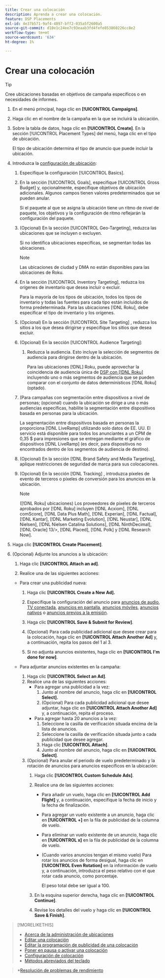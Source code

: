 ```yaml
---
title: Crear una colocación
description: Aprenda a crear una colocación.
feature: DSP Placements
exl-id: 4e37b571-9af4-4897-bff2-035a5f2600a5
source-git-commit: d10e1c24ee7c93eaab3fd4fefe853860226cc8e2
workflow-type: tm+mt
source-wordcount: '634'
ht-degree: 1%

---
```


# Crear una colocación

>[!TIP]
>
>Cree ubicaciones basadas en objetivos de campaña específicos o en necesidades de informes.

1. En el menú principal, haga clic en **[!UICONTROL Campaigns]**.

1. Haga clic en el nombre de la campaña en la que se incluirá la ubicación.

1. Sobre la tabla de datos, haga clic en **[!UICONTROL Create]**. En la sección [!UICONTROL Placement Types] del menú, haga clic en el tipo de ubicación.

   El tipo de ubicación determina el tipo de anuncio que puede incluir la ubicación.

1. Introduzca la [configuración de ubicación](placement-settings.md):

   1. Especifique la configuración [!UICONTROL Basics].

   1. En la sección [!UICONTROL Goals], especifique [!UICONTROL Gross Budget] y, opcionalmente, especifique objetivos de ubicación adicionales.
Algunos campos tienen valores predeterminados que se pueden anular.

      Si el paquete al que se asigna la ubicación tiene un ritmo de nivel de paquete, los objetivos y la configuración de ritmo reflejarán la configuración del paquete.

   1. (Opcional) En la sección [!UICONTROL Geo-Targeting], reduzca las ubicaciones que se incluyen o excluyen.

      Si no identifica ubicaciones específicas, se segmentan todas las ubicaciones.

      >[!NOTE]
      >
      >Las ubicaciones de ciudad y DMA no están disponibles para las ubicaciones de Roku.

   1. En la sección [!UICONTROL Inventory Targeting], reduzca los orígenes de inventario que desea incluir o excluir.

      Para la mayoría de los tipos de ubicación, todos los tipos de inventario y todas las fuentes para cada tipo están incluidos de forma predeterminada. Para las ubicaciones [!DNL Roku], debe especificar el tipo de inventario y los orígenes.

   1. (Opcional) En la sección [!UICONTROL Site Targeting] , reduzca los sitios a los que desea dirigirse y especifique los sitios que desea excluir.

   1. (Opcional) En la sección [!UICONTROL Audience Targeting]:

      1. Reduzca la audiencia. Esto incluye la selección de segmentos de audiencia para dirigirse dentro de la ubicación.

         Para las ubicaciones [!DNL] Roku, puede aprovechar la coincidencia de audiencia única de [DSP con [!DNL Roku]](/help/dsp/inventory/roku-inventory.md) incluyendo uno o más segmentos de audiencia que se pueden comparar con el conjunto de datos determinísticos [!DNL Roku] (optado).
   1. (Para campañas con segmentación entre dispositivos a nivel de personas; (opcional) cuando la ubicación se dirige a una o más audiencias específicas, habilite la segmentación entre dispositivos basada en personas para la ubicación.

      La segmentación entre dispositivos basada en personas la proporciona [!DNL LiveRamp] utilizando solo datos de EE. UU. El servicio está disponible para todos los anunciantes a un CPM de 0,35 $ para impresiones que se entregan mediante el gráfico de dispositivos [!DNL LiveRamp] (es decir, para dispositivos no encontrados dentro de los segmentos de audiencia de destino).

   1. (Opcional) En la sección [!DNL Brand Safety and Media Targeting], aplique restricciones de seguridad de marca para sus colocaciones.

   1. (Opcional) En la sección [!DNL Tracking] , introduzca píxeles de evento de terceros o píxeles de conversión para los anuncios en la ubicación.

      >[!NOTE]
      >
      >([!DNL Roku] ubicaciones) Los proveedores de píxeles de terceros aprobados por [!DNL Roku] incluyen [!DNL Acxiom], [!DNL comScore], [!DNL Data Plus Math], [!DNL Experian], [!DNL Factual], [!DNL Kantar], [!DNL Marketing Evolution], [!DNL Neustar], [!DNL Nielsen], [!DNL Nielsen Catalina Solutions], [!DNL NinthDecimal], [!DNL Oracle] 13/>, [!DNL Placed], [!DNL Polk] y [!DNL Research Now].


1. Haga clic **[!UICONTROL Create Placement]**.

1. (Opcional) Adjunte los anuncios a la ubicación:

   1. Haga clic **[!UICONTROL Attach an ad]**.

   1. Realice una de las siguientes acciones:
   * Para crear una publicidad nueva:

      1. Haga clic **[!UICONTROL Create a New Ad].**

      1. Especifique la configuración del anuncio para [anuncios de audio](/help/dsp/campaign-management/ads/ad-settings-audio.md), [TV conectada](/help/dsp/campaign-management/ads/ad-settings-connected-tv.md), [anuncios en pantalla](/help/dsp/campaign-management/ads/ad-settings-display.md), [anuncios móviles](/help/dsp/campaign-management/ads/ad-settings-mobile.md), [anuncios nativos](/help/dsp/campaign-management/ads/ad-settings-native.md) o [anuncios previos a la emisión](/help/dsp/campaign-management/ads/ad-settings-pre-roll.md).

      1. Haga clic **[!UICONTROL Save & Submit for Review]**.

      1. (Opcional) Para cada publicidad adicional que desee crear para la colocación, haga clic en **[!UICONTROL Attach Another Ad]** y, a continuación, repita los pasos del 1 al 3.

      1. Si no adjunta anuncios existentes, haga clic en **[!UICONTROL I'm done for now]**.
   * Para adjuntar anuncios existentes en la campaña:

      1. Haga clic **[!UICONTROL Select an Ad]**.
      1. Realice una de las siguientes acciones:
         * Para agregar una publicidad a la vez:
            1. Junto al nombre del anuncio, haga clic en **[!UICONTROL Select].**
            1. (Opcional) Para cada publicidad adicional que desee adjuntar, haga clic en **[!UICONTROL Attach Another Ad]** y, a continuación, repita el proceso.
         * Para agregar hasta 20 anuncios a la vez:
            1. Seleccione la casilla de verificación situada encima de la lista de anuncios.
            1. Seleccione la casilla de verificación situada junto a cada publicidad que desee agregar.
            1. Haga clic **[!UICONTROL Attach]**.
            1. Junto al nombre del anuncio, haga clic en **[!UICONTROL Select]**.
      1. (Opcional) Para anular el periodo de vuelo predeterminado y la rotación de anuncios para anuncios específicos en la ubicación:
         1. Haga clic **[!UICONTROL Custom Schedule Ads]**.

         1. Realice una de las siguientes acciones:

            * Para añadir un vuelo, haga clic en **[!UICONTROL Add Flight]** y, a continuación, especifique la fecha de inicio y la fecha de finalización.

            * Para agregar un vuelo existente a un anuncio, haga clic en **[!UICONTROL +]** en la fila de publicidad de la columna de vuelo.

            * Para eliminar un vuelo existente de un anuncio, haga clic en **[!UICONTROL x]** en la fila de publicidad de la columna de vuelo.

            * (Cuando varios anuncios tengan el mismo vuelo) Para rotar los anuncios de forma desigual, haga clic en **[!UICONTROL Even Rotation]** en la información de vuelo y, a continuación, introduzca el peso relativo con el que rotar cada anuncio, como porcentaje.

               El peso total debe ser igual a 100.
         1. En la esquina superior derecha, haga clic en **[!UICONTROL Continue]**.

         1. Revise los detalles del vuelo y haga clic en **[!UICONTROL Save & Finish]**.




>[!MORELIKETHIS]
>
>* [Acerca de la administración de ubicaciones](placement-about.md)
>* [Editar una colocación](placement-edit.md)
>* [Editar la programación de publicidad de una colocación](placement-edit-ad-schedule.md)
>* [Poner en pausa o activar una colocación](placement-pause-activate.md)
>* [Configuración de colocación](placement-settings.md)
>* [Métodos abreviados del teclado](/help/dsp/campaign-management/reports/keyboard-shortcuts.md)

   >*[Resolución de problemas de rendimiento](/help/dsp/optimization/troubleshooting-performance.md)

